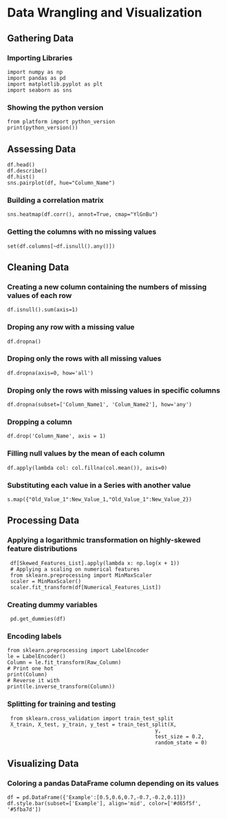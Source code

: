# Data Wrangling and Visualization


## Gathering Data
### Importing Libraries
	import numpy as np
	import pandas as pd
	import matplotlib.pyplot as plt
	import seaborn as sns
### Showing the python version
	from platform import python_version
	print(python_version())
	
	
## Assessing Data
	df.head()
	df.describe()
	df.hist()
	sns.pairplot(df, hue="Column_Name")
### Building a correlation matrix
	sns.heatmap(df.corr(), annot=True, cmap="YlGnBu")
### Getting the columns with no missing values 
	set(df.columns[~df.isnull().any()])
	
	
## Cleaning Data 
### Creating a new column containing the numbers of missing values of each row  
	df.isnull().sum(axis=1)
### Droping any row with a missing value
	df.dropna()
### Droping only the rows with all missing values
	df.dropna(axis=0, how='all')
### Droping only the rows with missing values in specific columns 
	df.dropna(subset=['Column_Name1', 'Colum_Name2'], how='any') 
### Dropping a column 
	df.drop('Column_Name', axis = 1)
### Filling null values by the mean of each column
	df.apply(lambda col: col.fillna(col.mean()), axis=0)
### Substituting each value in a Series with another value
	s.map({"Old_Value_1":New_Value_1,"Old_Value_1":New_Value_2})

	
## Processing Data 
### Applying a logarithmic transformation on highly-skewed feature distributions
	 df[Skewed_Features_List].apply(lambda x: np.log(x + 1))
	 # Applying a scaling on numerical features
	 from sklearn.preprocessing import MinMaxScaler
	 scaler = MinMaxScaler()
	 scaler.fit_transform(df[Numerical_Features_List])
### Creating dummy variables
	 pd.get_dummies(df)
### Encoding labels 
	from sklearn.preprocessing import LabelEncoder
	le = LabelEncoder()
	Column = le.fit_transform(Raw_Column)
	# Print one hot
	print(Column)
	# Reverse it with
	print(le.inverse_transform(Column))
### Splitting for training and testing
	 from sklearn.cross_validation import train_test_split
	 X_train, X_test, y_train, y_test = train_test_split(X, 
                                                    y, 
                                                    test_size = 0.2, 
                                                    random_state = 0)
						    
						    
## Visualizing Data 
### Coloring a pandas DataFrame column depending on its values
	df = pd.DataFrame({'Example':[0.5,0.6,0.7,-0.7,-0.2,0.1]})
	df.style.bar(subset=['Example'], align='mid', color=['#d65f5f', '#5fba7d'])

